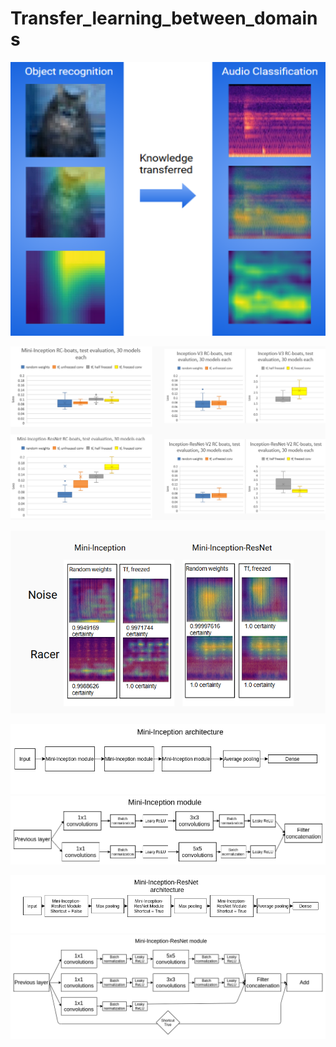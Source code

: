 # Transfer_learning_between_domains

<p align="center">
 <img src="transferLearningDomains.png"/>
</p>

<p align="center">
<img width ="800" src="performance.png"/>
</p>

<p align="center">
 <img src="gradcam.png"/>
</p>

![](Mini-Inception_architecture.png)
![](Mini-Inception_module.png)

![](Mini-Inception-ResNet_architecture.png)
![](Mini-Inception-ResNet_module.png)
